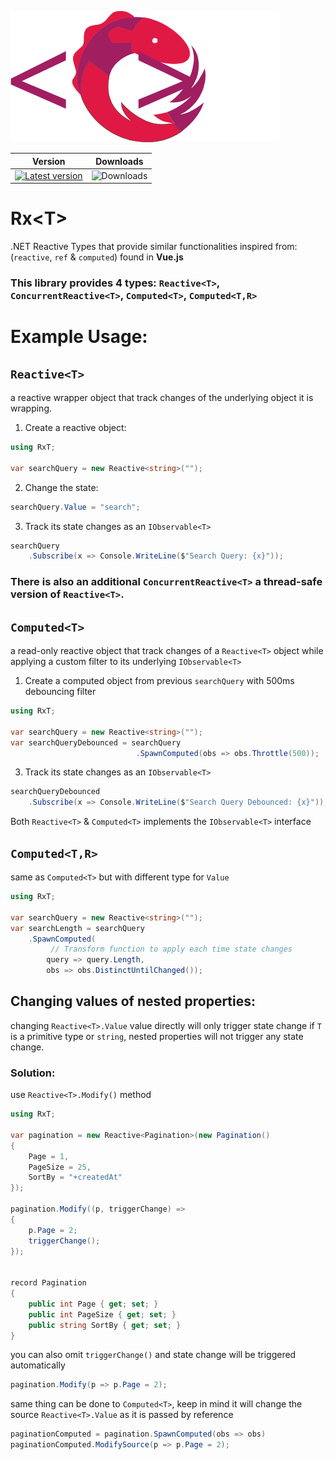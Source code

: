 ![](https://raw.githubusercontent.com/rainxh11/RxT/master/RxT.svg)

|Version|Downloads|
|-|-|
|[![Latest version](https://img.shields.io/nuget/v/RxT.svg)](https://www.nuget.org/packages/RxT/)|![Downloads](https://img.shields.io/nuget/dt/RxT.svg)|

# Rx\<T\>
.NET Reactive Types that provide similar functionalities inspired from: (`reactive`, `ref` & `computed`) found in **Vue.js**

### This library provides 4 types: `Reactive<T>`, `ConcurrentReactive<T>`, `Computed<T>`, `Computed<T,R>`
# Example Usage:
## `Reactive<T>`
a reactive wrapper object that track changes of the underlying object it is wrapping.
1. Create a reactive object:
```csharp
using RxT;

var searchQuery = new Reactive<string>("");
```
2. Change the state:
```csharp
searchQuery.Value = "search";
```
3. Track its state changes as an `IObservable<T>`
```csharp
searchQuery
    .Subscribe(x => Console.WriteLine($"Search Query: {x}"));
```
### There is also an additional `ConcurrentReactive<T>` a thread-safe version of `Reactive<T>`.
## `Computed<T>`
a read-only reactive object that track changes of a `Reactive<T>` object while applying a custom filter to its underlying `IObservable<T>`

1. Create a computed object from previous `searchQuery` with 500ms debouncing filter
```csharp
using RxT;

var searchQuery = new Reactive<string>("");
var searchQueryDebounced = searchQuery
                            .SpawnComputed(obs => obs.Throttle(500));
```
3. Track its state changes as an `IObservable<T>`
```csharp
searchQueryDebounced
    .Subscribe(x => Console.WriteLine($"Search Query Debounced: {x}"));
```

Both `Reactive<T>` & `Computed<T>` implements the `IObservable<T>` interface

## `Computed<T,R>`
same as `Computed<T>` but with different type for `Value`
```csharp
using RxT;

var searchQuery = new Reactive<string>("");
var searchLength = searchQuery
    .SpawnComputed(
         // Transform function to apply each time state changes
        query => query.Length,
        obs => obs.DistinctUntilChanged());
```

## Changing values of nested properties:
changing `Reactive<T>.Value` value directly will only trigger state change if `T` is a primitive type or `string`, nested properties will not trigger any state change.

### Solution:
use `Reactive<T>.Modify()` method
```csharp
using RxT;

var pagination = new Reactive<Pagination>(new Pagination()
{
    Page = 1,
    PageSize = 25,
    SortBy = "+createdAt"
});

pagination.Modify((p, triggerChange) =>
{
    p.Page = 2;
    triggerChange();
});


record Pagination
{
    public int Page { get; set; }
    public int PageSize { get; set; }
    public string SortBy { get; set; }
}
```
you can also omit `triggerChange()` and state change will be triggered automatically
```csharp
pagination.Modify(p => p.Page = 2);
```
same thing can be done to `Computed<T>`, keep in mind it will change the source `Reactive<T>.Value` as it is passed by reference
```csharp
paginationComputed = pagination.SpawnComputed(obs => obs)
paginationComputed.ModifySource(p => p.Page = 2);
```